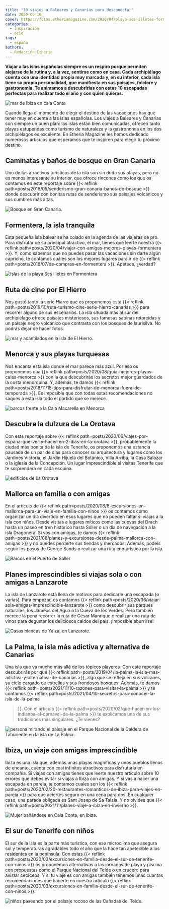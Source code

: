 ```yaml
---
title: "10 viajes a Baleares y Canarias para desconectar"
date: 2020-09-16
cover: https://fotos.etheriamagazine.com/2020/04/playa-ses-illetes-formentera.jpg
categories: 
  - inspiración
  - ocio
tags: 
  - españa
authors: 
  - Redacción Etheria
---
```


**Viajar a las islas españolas siempre es un respiro porque permiten alejarse de la 
rutina y, a la vez, sentirse como en casa. Cada archipiélago cuenta con una identidad 
propia muy marcada y, en su interior, cada isla tiene su propia personalidad, que 
manifiesta en sus paisajes, folclore y gastronomía. Te animamos a descubrirlas con estas 
10 escapadas perfectas para realizar todo el año y con quien quieras.** 

![mar de Ibiza en cala Conta](https://fotos.etheriamagazine.com/2018/05/Ibiza-cala-conta_NC_2.jpg "Cala Conta en Ibiza.")

Cuando llega el momento de elegir el destino de las vacaciones hay que tener muy en 
cuenta a las islas españolas. Los viajes a Baleares y Canarias son siempre un buen plan: 
las islas están bien comunicadas, ofrecen tanto playas estupendas como turismo de 
naturaleza y la gastronomía en los dos archipiélagos es excelente. En Etheria Magazine 
les hemos dedicado numerosos artículos que esperamos que te inspiren para elegir tu 
próximo destino. 

## Caminatas y baños de bosque en Gran Canaria

Uno de los atractivos turísticos de la isla son sin duda sus playas, pero no es menos 
interesante su interior, que ofrece rincones como los que os contamos en este reportaje 
sobre {{< reflink path=posts/2018/05/senderismo-gran-canaria-banos-de-bosque >}} donde 
descubrir con bonitas rutas de senderismo sus paisajes volcánicos y sus cumbres más 
altas. 

![Bosque en Gran Canaria.](https://fotos.etheriamagazine.com/2018/05/gran-canaria-bosque.jpg "Bosque en Gran Canaria.")

## Formentera, la isla tranquila

Esta pequeña isla balear se ha colado en la agenda de las viajeras de pro. Para 
disfrutar de su principal atractivo, el mar, tienes que leerte nuestra {{< reflink 
path=posts/2020/04/viajar-con-amigas-mejores-playas-formentera >}}. Y, como sabemos que 
no puedes pasar las vacaciones sin darte algún capricho, te contamos cuáles son los 
mejores lugares para ir de {{< reflink path=posts/2018/07/de-compras-en-formentera >}}. 
Apetece, ¿verdad? 

![islas de la playa Ses Illetes en Formentera](https://fotos.etheriamagazine.com/2020/04/playa-ses-illetes-formentera.jpg "Playa Ses Illetes (Formentera).")

## Ruta de cine por El Hierro

Nos gustó tanto la serie _Hierro_ que os proponemos esta {{< reflink 
path=posts/2019/10/ruta-turismo-cine-serie-hierro-canarias >}} para recorrer alguno de 
sus escenarios. La isla situada más al sur del archipiélago ofrece paisajes misteriosos, 
sus famosas sabinas retorcidas y un paisaje negro volcánico que contrasta con los 
bosques de laurisilva. No podrás dejar de hacer fotos. 

![mar y acantilados en la isla de El Hierro.](https://fotos.etheriamagazine.com/2019/10/serie-hierro.jpg "Acantilados en la isla de El Hierro.")

## Menorca y sus playas turquesas

Nos encanta esta isla donde el mar parece más azul. Por eso os proponemos una {{< 
reflink path=posts/2020/08/guia-mejores-playas-calas-menorca >}} con la que descubrirás 
los secretos mejor guardados de la costa menorquina. Y, además, te damos {{< reflink 
path=posts/2018/11/15-tips-para-disfrutar-de-menorca-fuera-de-temporada >}}. Es 
imposible que con todas estas recomendaciones no saques a esta isla todo el partido que 
se merece. 

![barcos frente a la Cala Macarella en Menorca](https://fotos.etheriamagazine.com/2020/08/playa-menorca-Macarella.jpg "Cala Macarella (Menorca).")

## Descubre la dulzura de La Orotava

Con este reportaje sobre {{< reflink 
path=posts/2020/06/viajes-por-espana-que-ver-y-hacer-en-2-dias-en-la-orotava >}}, 
probablemente la ciudad más bonita de la isla de Tenerife, os proponemos una estancia 
pausada de un par de días para conocer su arquitectura y lugares como los Jardines 
Victoria, el Jardín Hijuela del Botánico, Villa Arriba, la Casa Salazar o la iglesia de 
la Concepción. Un lugar imprescindible si visitas Tenerife que te sorprenderá en cada 
esquina. 

![edificios de La Orotava](https://fotos.etheriamagazine.com/2020/06/orotava-iglesia-concepcion.jpg "Bello conjunto arquitectónico de La Orotava con las cúpulas de la iglesia de la Concepción. © M. Munar")

## Mallorca en familia o con amigas

En el artículo de {{< reflink 
path=posts/2020/06/8-excursiones-en-mallorca-para-un-viaje-en-familia-con-ninos >}} os 
contamos cómo organizar un día divertido en esos lugares que no pueden faltar si viajas 
a la isla con niños. Desde visitas a lugares míticos como las cuevas del Drach hasta un 
paseo en tren histórico hasta Sóller o un día de navegación a la isla Dragonera. Si vas 
con amigas, te damos {{< reflink 
path=posts/2021/06/planes-y-excursiones-desde-palma-mallorca-con-amigas >}} y no puedes 
perderte sus tiendas y mercados. Además, podéis seguir los pasos de George Sands o 
realizar una ruta enoturistica por la isla. 

![Barcos en el Puerto de Soller](https://fotos.etheriamagazine.com/2020/06/Mallorca-puerto-soller.jpg "Puerto de Sóller (Mallorca).")

## Planes imprescindibles si viajas sola o con amigas a Lanzarote

La isla de Lanzarote está llena de motivos para dedicarle una escapada (o varias). Para 
empezar, os contamos {{< reflink 
path=posts/2020/06/viajar-sola-amigas-imprescindible-lanzarote >}} como descubrir sus 
parques naturales, los Jameos del Agua o la Cueva de los Verdes. Pero también merece la 
pena recorrer la ruta de César Manrique o realizar una ruta de vinos para degustar los 
deliciosos caldos del país. ¡Imposible aburrirse! 

![Casas blancas de Yaiza, en Lanzarote.](https://fotos.etheriamagazine.com/2018/09/Yaiza-Centro-Pueblo-Lanzarote-e1591966966362.jpg "Casas blancas de Yaiza, en Lanzarote.")

## La Palma, la isla más adictiva y alternativa de Canarias

Una isla que va mucho más allá de los tópicos playeros. Con este reportaje descubrirás 
por qué {{< reflink 
path=posts/2019/04/la-palma-la-isla-mas-adictiva-y-alternativa-de-canarias >}}, algo que 
se refleja en sus volcanes, su cielo cargado de estrellas y sus frondosos bosques. 
Además, te damos {{< reflink path=posts/2021/11/10-razones-para-visitar-la-palma >}} y 
te contamos {{< reflink path=posts/2021/04/10-secretos-para-conocer-la-isla-de-la-palma 
>}}. Con el artículo {{< reflink 
path=posts/2020/02/que-hacer-en-los-indianos-el-carnaval-de-la-palma >}} te explicamos 
una de sus tradiciones más singulares. ¿Te vienes? 

![persona mirando el paisaje en el Parque Nacional de la Caldera de Taburiente en la isla de La Palma.](https://fotos.etheriamagazine.com/2019/03/viajar-sola-la-palma-taburiente.jpg "Ruta por el Parque Nacional de la Caldera de Taburiente en la isla de La Palma. © KR")

## Ibiza, un viaje con amigas imprescindible

Ibiza es una isla que, además unas playas magníficas y unos pueblos llenos de encanto, 
cuenta con casi infinitos atractivos para disfrutarla en compañía. Si viajas con amigas 
tienes que leerte nuestro artículo sobre 10 errores que debes evitar si viajas a Ibiza 
con amigas. Y si vas a hacer una escapada en pareja, te contamos cuales son los {{< 
reflink path=posts/2020/02/20-restaurantes-romanticos-de-ibiza-para-viajes-en-pareja >}} 
para que aciertes seguro en una cena para dos. En cualquier caso, una parada obligada es 
Sant Josep de Sa Talaia. Y no olvides que {{< reflink 
path=posts/2021/11/planes-viaje-a-ibiza-en-invierno >}}. 

![Mujer bañándose en Cala Conta, en Ibiza.](https://fotos.etheriamagazine.com/2018/05/Ibiza-cala-conta_NC-e1551949167957.jpg "Cala Conta, en Ibiza.")

## El sur de Tenerife con niños

El sur de la isla es la parte más turística, con ese microclima que asegura sol y 
temperaturas agradables todo el año que la hace tan apetecible a los residentes en la 
península. Con estas {{< reflink 
path=posts/2020/03/excursiones-en-familia-desde-el-sur-de-tenerife-con-ninos >}} os 
proponemos alternativas a las jornadas de playa y piscina con propuestas como el Parque 
Nacional del Teide o un crucero para avistar cetáceos. Y si tu viaje es con amigas 
también tenemos unas cuantas recomendaciones que hacerte en nuestro artículo {{< reflink 
path=posts/2020/03/excursiones-en-familia-desde-el-sur-de-tenerife-con-ninos >}}. 

![niños paseando por el paisaje rocoso de las Cañadas del Teide.](https://fotos.etheriamagazine.com/2020/02/Tenerife-canadas-Teide.jpg "Paseo por las Cañadas del Teide, un plan perfecto en Tenerife para hacer con niños. © SG")
